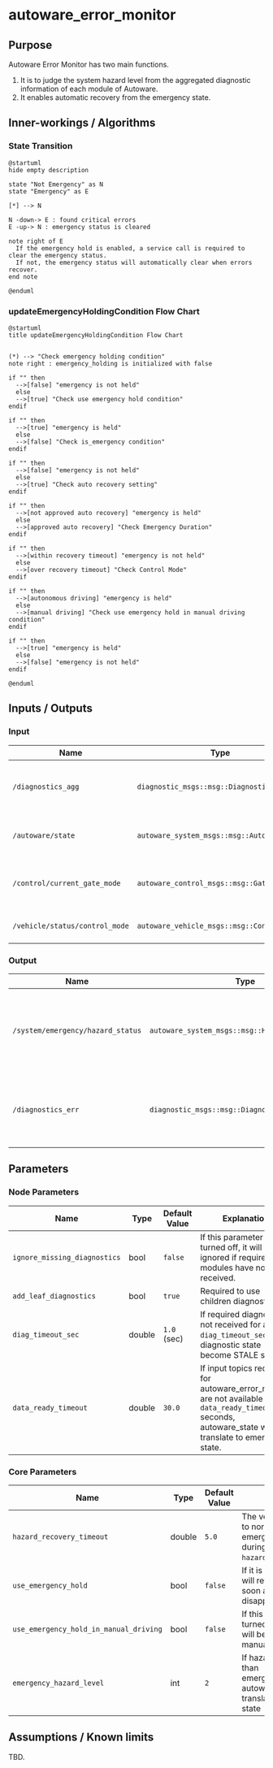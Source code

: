 # autoware_error_monitor

## Purpose

Autoware Error Monitor has two main functions.

1. It is to judge the system hazard level from the aggregated diagnostic information of each module of Autoware.
2. It enables automatic recovery from the emergency state.

## Inner-workings / Algorithms

### State Transition

```plantuml
@startuml
hide empty description

state "Not Emergency" as N
state "Emergency" as E

[*] --> N

N -down-> E : found critical errors
E -up-> N : emergency status is cleared

note right of E
  If the emergency hold is enabled, a service call is required to clear the emergency status.
  If not, the emergency status will automatically clear when errors recover.
end note

@enduml
```

### updateEmergencyHoldingCondition Flow Chart

```plantuml
@startuml
title updateEmergencyHoldingCondition Flow Chart


(*) --> "Check emergency holding condition"
note right : emergency_holding is initialized with false

if "" then
  -->[false] "emergency is not held"
  else
  -->[true] "Check use emergency hold condition"
endif

if "" then
  -->[true] "emergency is held"
  else
  -->[false] "Check is_emergency condition"
endif

if "" then
  -->[false] "emergency is not held"
  else
  -->[true] "Check auto recovery setting"
endif

if "" then
  -->[not approved auto recovery] "emergency is held"
  else
  -->[approved auto recovery] "Check Emergency Duration"
endif

if "" then
  -->[within recovery timeout] "emergency is not held"
  else
  -->[over recovery timeout] "Check Control Mode"
endif

if "" then
  -->[autonomous driving] "emergency is held"
  else
  -->[manual driving] "Check use emergency hold in manual driving condition"
endif

if "" then
  -->[true] "emergency is held"
  else
  -->[false] "emergency is not held"
endif

@enduml
```

## Inputs / Outputs

### Input

| Name                           | Type                                       | Description                                                                                                                                                                                   |
| ------------------------------ | ------------------------------------------ | --------------------------------------------------------------------------------------------------------------------------------------------------------------------------------------------- |
| `/diagnostics_agg`             | `diagnostic_msgs::msg::DiagnosticArray`    | Diagnostic information aggregated based [diagnostic_aggregator setting](https://github.com/tier4/autoware.iv/tree/main/system/autoware_error_monitor/config/diagnostic_aggregator) is used to |
| `/autoware/state`              | `autoware_system_msgs::msg::AutowareState` | Required to ignore error during Route, Planning and Finalizing.                                                                                                                               |
| `/control/current_gate_mode`   | `autoware_control_msgs::msg::GateMode`     | Required to select the appropriate module from `autonomous_driving` or `remote_control`                                                                                                       |
| `/vehicle/status/control_mode` | `autoware_vehicle_msgs::msg::ControlMode`  | Required to not hold emergency during manual driving                                                                                                                                          |

### Output

| Name                              | Type                                             | Description                                                                          |
| --------------------------------- | ------------------------------------------------ | ------------------------------------------------------------------------------------ |
| `/system/emergency/hazard_status` | `autoware_system_msgs::msg::HazardStatusStamped` | HazardStatus contains system hazard level, emergency hold status and failure details |
| `/diagnostics_err`                | `diagnostic_msgs::msg::DiagnosticArray`          | This has the same contents as HazardStatus. This is used for visualization           |

## Parameters

### Node Parameters

| Name                         | Type   | Default Value | Explanation                                                                                                                                               |
| ---------------------------- | ------ | ------------- | --------------------------------------------------------------------------------------------------------------------------------------------------------- |
| `ignore_missing_diagnostics` | bool   | `false`       | If this parameter is turned off, it will be ignored if required modules have not been received.                                                           |
| `add_leaf_diagnostics`       | bool   | `true`        | Required to use children diagnostics.                                                                                                                     |
| `diag_timeout_sec`           | double | `1.0` (sec)   | If required diagnostic is not received for a `diag_timeout_sec`, the diagnostic state become STALE state.                                                 |
| `data_ready_timeout`         | double | `30.0`        | If input topics required for autoware_error_monitor are not available for `data_ready_timeout` seconds, autoware_state will translate to emergency state. |

### Core Parameters

| Name                                   | Type   | Default Value | Explanation                                                                                           |
| -------------------------------------- | ------ | ------------- | ----------------------------------------------------------------------------------------------------- |
| `hazard_recovery_timeout`              | double | `5.0`         | The vehicle can recovery to normal driving if emergencies disappear during `hazard_recovery_timeout`. |
| `use_emergency_hold`                   | bool   | `false`       | If it is false, the vehicle will return to normal as soon as emergencies disappear.                   |
| `use_emergency_hold_in_manual_driving` | bool   | `false`       | If this parameter is turned off, emergencies will be ignored during manual driving.                   |
| `emergency_hazard_level`               | int    | `2`           | If hazard_level is more than emergency_hazard_level, autoware state will translate to emergency state |

## Assumptions / Known limits

TBD.

